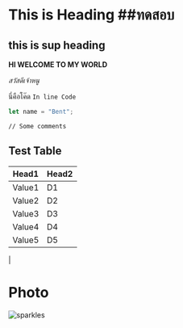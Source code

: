 # This is Heading ##ทดสอบ

## this is sup heading

**HI WELCOME TO MY WORLD**

_สวัสดีเจ้าหนู_

นี่คือโค๊ด `In line Code`

```javascript
let name = "Bent";
```

    // Some comments

## Test Table

| Head1  | Head2 |
| ------ | ----- |
| Value1 | D1    |
| Value2 | D2    |
| Value3 | D3    |
| Value4 | D4    |
| Value5 | D5
|

# Photo

![sparkles](https://images.pexels.com/photos/207962/pexels-photo-207962.jpeg?cs=srgb&dl=pexels-pixabay-207962.jpg&fm=jpg)
